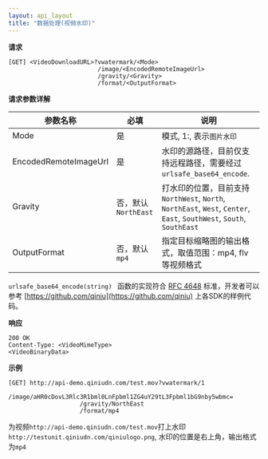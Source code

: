 ```yaml
---
layout: api_layout
title: "数据处理(视频水印)"
---
```


**请求**

	[GET] <VideoDownloadURL>?vwatermark/<Mode>  
                             /image/<EncodedRemoteImageUrl>  
                             /gravity/<Gravity>  
                             /format/<OutputFormat>  

**请求参数详解**

参数名称    | 必填| 说明
------------|-------|------------------------------------------------------------
Mode| 是|模式, 1:, 表示`图片水印`  
EncodedRemoteImageUrl   |是| 水印的源路径，目前仅支持远程路径，需要经过 `urlsafe_base64_encode`.  
Gravity |否，默认`NorthEast`| 打水印的位置，目前支持 `NorthWest`, `North`, `NorthEast`, `West`, `Center`, `East`, `SouthWest`,   `South`, `SouthEast`
OutputFormat  | 否，默认`mp4`|指定目标缩略图的输出格式，取值范围：mp4, flv 等视频格式

`urlsafe_base64_encode(string) ` 函数的实现符合 [RFC 4648](http://www.ietf.org/rfc/rfc4648.txt) 标准，开发者可以参考 [https://github.com/qiniu](https://github.com/qiniu) 上各SDK的样例代码。

**响应**

	200 OK  
	Content-Type: <VideoMimeType>
	<VideoBinaryData>

**示例**

	[GET] http://api-demo.qiniudn.com/test.mov?vwatermark/1
						/image/aHR0cDovL3Rlc3R1bml0LnFpbml1ZG4uY29tL3Fpbml1bG9nby5wbmc=
						/gravity/NorthEast
						/format/mp4

为视频`http://api-demo.qiniudn.com/test.mov`打上水印`http://testunit.qiniudn.com/qiniulogo.png`, 水印的位置是右上角，输出格式为`mp4`
